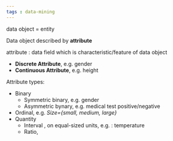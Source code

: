 ```yaml
---
tags : data-mining
---
```


data object = entity

Data object described by **attribute**

attribute : data field which is characteristic/feature of data object
* **Discrete Attribute**, e.g. gender
* **Continuous Attribute**, e.g. height

Attribute types:
* Binary
	* Symmetric binary, e.g. gender
	* Asymmetric bynary, e.g. medical test positive/negative
* Ordinal, e.g. *Size={small, medium, large}*
* Quantity 
	* Interval , on equal-sized units, e.g. : temperature
	* Ratio, 
	
